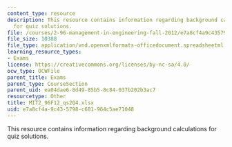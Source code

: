 ```yaml
---
content_type: resource
description: This resource contains information regarding background calculations
  for quiz solutions.
file: /courses/2-96-management-in-engineering-fall-2012/e7a8cf4a9c435798c681964c5ae71048_MIT2_96F12_qs2Q4.xlsx
file_size: 10388
file_type: application/vnd.openxmlformats-officedocument.spreadsheetml.sheet
learning_resource_types:
- Exams
license: https://creativecommons.org/licenses/by-nc-sa/4.0/
ocw_type: OCWFile
parent_title: Exams
parent_type: CourseSection
parent_uid: ea04dae6-8d49-85b5-8c84-037b202b3ac7
resourcetype: Other
title: MIT2_96F12_qs2Q4.xlsx
uid: e7a8cf4a-9c43-5798-c681-964c5ae71048
---
```

This resource contains information regarding background calculations for quiz solutions.